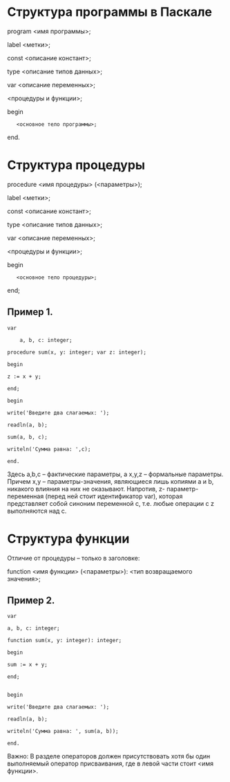 # Структура программы в Паскале

program <имя программы>;

label <метки>;

const   <описание констант>;

type   <описание типов данных>;

var   <описание переменных>;

<процедуры и функции>;

begin

       <основное тело программы>;

end.

# Структура процедуры

procedure <имя процедуры> (<параметры>);

label <метки>;

const   <описание констант>;

type   <описание типов данных>;

var   <описание переменных>;

<процедуры и функции>;

begin

       <основное тело процедуры>;

end;

## Пример 1.
 ```
var

     a, b, c: integer;

procedure sum(x, y: integer; var z: integer);

begin

z := x + y;

end;

begin

write('Введите два слагаемых: ');

readln(a, b);

sum(a, b, c);

writeln('Сумма равна: ',c);

end.
```

Здесь а,b,c – фактические параметры, а  x,y,z – формальные параметры. Причем x,y – параметры-значения, являющиеся лишь копиями a и b, никакого влияния на них не оказывают.  Напротив, z- параметр-переменная (перед ней стоит идентификатор var), которая представляет собой синоним переменной c, т.е. любые операции с z выполняются над с.



# Структура функции

Отличие от процедуры – только в заголовке:

function <имя функции> (<параметры>):  <тип возвращаемого значения>;



## Пример 2.
```
var

a, b, c: integer;

function sum(x, y: integer): integer;

begin

sum := x + y;

end;


begin

write('Введите два слагаемых: ');

readln(a, b);

writeln('Сумма равна: ', sum(a, b));

end.
```

Важно: В разделе операторов должен присутствовать хотя бы один выполняемый оператор присваивания, где в левой части стоит <имя функции>. 